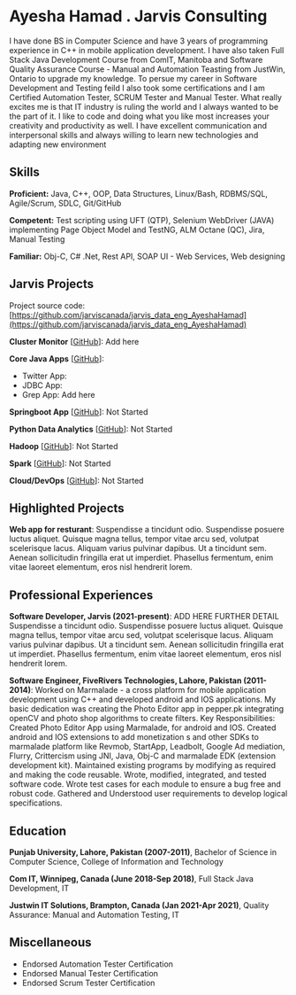 # Ayesha Hamad . Jarvis Consulting

I have done BS in Computer Science and have 3 years of programming experience in C++ in mobile application development. I have also taken Full Stack Java Development Course from ComIT, Manitoba and Software Quality Assurance Course - Manual and Automation Teasting from JustWin, Ontario to upgrade my knowledge. To persue my career in Software Development and Testing feild I also took some certifications and I am Certified Automation Tester, SCRUM Tester and Manual Tester. What really excites me is that IT industry is ruling the world and I always wanted to be the part of it. I like to code and doing what you like most increases your creativity and productivity as well. I have excellent communication and interpersonal skills and always willing to learn new technologies and adapting new environment

## Skills

**Proficient:** Java, C++, OOP, Data Structures, Linux/Bash, RDBMS/SQL, Agile/Scrum, SDLC, Git/GitHub

**Competent:** Test scripting using UFT (QTP), Selenium WebDriver (JAVA) implementing Page Object Model and TestNG, ALM Octane (QC), Jira, Manual Testing

**Familiar:** Obj-C, C# .Net, Rest API, SOAP UI - Web Services, Web designing

## Jarvis Projects

Project source code: [https://github.com/jarviscanada/jarvis_data_eng_AyeshaHamad](https://github.com/jarviscanada/jarvis_data_eng_AyeshaHamad)


**Cluster Monitor** [[GitHub](https://github.com/jarviscanada/jarvis_data_eng_AyeshaHamad/tree/master/linux_sql)]: Add here

**Core Java Apps** [[GitHub](https://github.com/jarviscanada/jarvis_data_eng_AyeshaHamad/tree/master/core_java)]:
      
  - Twitter App:
  - JDBC App:
  - Grep App: Add here

**Springboot App** [[GitHub](https://github.com/jarviscanada/jarvis_data_eng_AyeshaHamad/tree/master/springboot)]: Not Started

**Python Data Analytics** [[GitHub](https://github.com/jarviscanada/jarvis_data_eng_AyeshaHamad/tree/master/python_data_anlytics)]: Not Started

**Hadoop** [[GitHub](https://github.com/jarviscanada/jarvis_data_eng_AyeshaHamad/tree/master/hadoop)]: Not Started

**Spark** [[GitHub](https://github.com/jarviscanada/jarvis_data_eng_AyeshaHamad/tree/master/spark)]: Not Started

**Cloud/DevOps** [[GitHub](https://github.com/jarviscanada/jarvis_data_eng_AyeshaHamad/tree/master/cloud_devops)]: Not Started


## Highlighted Projects
**Web app for resturant**: Suspendisse a tincidunt odio. Suspendisse posuere luctus aliquet. Quisque magna tellus, tempor vitae arcu sed, volutpat scelerisque lacus. Aliquam varius pulvinar dapibus. Ut a tincidunt sem. Aenean sollicitudin fringilla erat ut imperdiet. Phasellus fermentum, enim vitae laoreet elementum, eros nisl hendrerit lorem.


## Professional Experiences

**Software Developer, Jarvis (2021-present)**: ADD HERE FURTHER DETAIL Suspendisse a tincidunt odio. Suspendisse posuere luctus aliquet. Quisque magna tellus, tempor vitae arcu sed, volutpat scelerisque lacus. Aliquam varius pulvinar dapibus. Ut a tincidunt sem. Aenean sollicitudin fringilla erat ut imperdiet. Phasellus fermentum, enim vitae laoreet elementum, eros nisl hendrerit lorem.

**Software Engineer, FiveRivers Technologies, Lahore, Pakistan (2011-2014)**: Worked on Marmalade - a cross platform for mobile application development using C++ and developed android and IOS applications. My basic dedication was creating the Photo Editor app in pepper.pk integrating openCV and photo shop algorithms to create filters. Key Responsibilities: 
Created Photo Editor App using Marmalade, for android and IOS. 
Created android and IOS extensions to add monetization s and other SDKs to marmalade platform like Revmob, StartApp, Leadbolt, Google Ad mediation, Flurry, Crittercism using JNI, Java, Obj-C and marmalade EDK (extension development kit). 
Maintained existing programs by modifying as required and making the code reusable. 
Wrote, modified, integrated, and tested software code. 
Wrote test cases for each module to ensure a bug free and robust code. 
Gathered and Understood user requirements to develop logical specifications. 


## Education
**Punjab University, Lahore, Pakistan (2007-2011)**, Bachelor of Science in Computer Science, College of Information and Technology

**Com IT, Winnipeg, Canada (June 2018-Sep 2018)**, Full Stack Java Development, IT

**Justwin IT Solutions, Brampton, Canada (Jan 2021-Apr 2021)**, Quality Assurance: Manual and Automation Testing, IT


## Miscellaneous
- Endorsed Automation Tester Certification
- Endorsed Manual Tester Certification
- Endorsed Scrum Tester Certification